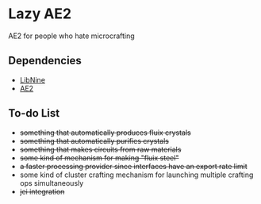 # Lazy AE2 #
AE2 for people who hate microcrafting

## Dependencies ##
* [LibNine](https://github.com/phantamanta44/libnine)
* [AE2](https://github.com/AppliedEnergistics/Applied-Energistics-2)

## To-do List ##
* ~~something that automatically produces fluix crystals~~
* ~~something that automatically purifies crystals~~
* ~~something that makes circuits from raw materials~~
* ~~some kind of mechanism for making "fluix steel"~~
* ~~a faster processing provider since interfaces have an export rate limit~~
* some kind of cluster crafting mechanism for launching multiple crafting ops simultaneously
* ~~jei integration~~
